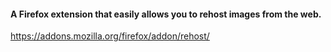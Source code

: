 #### A Firefox extension that easily allows you to rehost images from the web.

https://addons.mozilla.org/firefox/addon/rehost/

